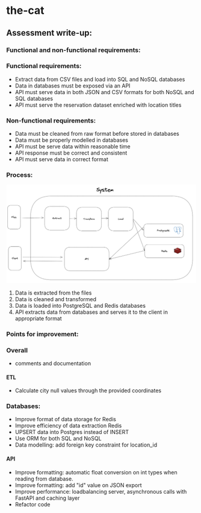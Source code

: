 # the-cat

## Assessment write-up:

### Functional and non-functional requirements:

### Functional requirements:
- Extract data from CSV files and load into SQL and NoSQL databases
- Data in databases must be exposed via an API
- API must serve data in both JSON and CSV formats for both NoSQL and SQL databases
- API must serve the reservation dataset enriched with location titles

### Non-functional requirements:
- Data must be cleaned from raw format before stored in databases
- Data must be properly modelled in databases
- API must be serve data within reasonable time
- API response must be correct and consistent
- API must serve data in correct format

### Process:

![System Overview](system_overview.png)

1. Data is extracted from the files
2. Data is cleaned and transformed
3. Data is loaded into PostgreSQL and Redis databases
4. API extracts data from databases and serves it to the client in appropriate format

### Points for improvement:

### Overall
- comments and documentation

#### ETL
- Calculate city null values through the provided coordinates

### Databases:
- Improve format of data storage for Redis
- Improve efficiency of data extraction Redis
- UPSERT data into Postgres instead of INSERT
- Use ORM for both SQL and NoSQL
- Data modelling: add foreign key constraint for location_id

#### API
- Improve formatting: automatic float conversion on int types when reading from database.
- Improve formatting: add "id" value on JSON export
- Improve performance: loadbalancing server, asynchronous calls with FastAPI and caching layer
- Refactor code
